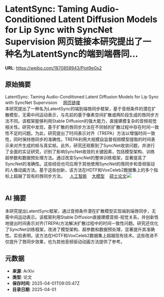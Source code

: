 # LatentSync: Taming Audio-Conditioned Latent Diffusion Models for Lip Sync with SyncNet Supervision 网页链接本研究提出了一种名为LatentSync的端到端唇同...

**URL**: https://weibo.com/1870858943/Pjot9eGs2

## 原始摘要

LatentSync: Taming Audio-Conditioned Latent Diffusion Models for Lip Sync with SyncNet Supervision <a href="https://weibo.cn/sinaurl?u=https%3A%2F%2Fwww.aminer.cn%2Fpub%2F675ba34bae8580e7ff21df01%2Flatentsync-taming-audio-conditioned-latent-diffusion-models-for-lip-sync-with-syncnet" data-hide=""><span class="url-icon"><img style="width: 1rem;height: 1rem" src="https://h5.sinaimg.cn/upload/2015/09/25/3/timeline_card_small_web_default.png" referrerpolicy="no-referrer"></span><span class="surl-text">网页链接</span></a><br>本研究提出了一种名为LatentSync的端到端唇同步框架，基于音频条件的潜在扩散模型，无需中间运动表示，与先前的基于像素空间扩散或两阶段生成的唇同步方法不同。该框架能够利用Stable Diffusion的强大能力，直接建模复杂的音频视觉相关性。研究中发现，基于扩散的唇同步方法在不同帧的扩散过程中存在时间一致性不足的问题。为此，研究提出了时间表示对齐（TREPA）方法以增强时间一致性，同时保持唇同步的准确性。TREPA利用大规模自监督视频模型提取的时间表示来对齐生成的帧与真实帧。此外，研究还观察到了SyncNet收敛问题，并进行了全面的实证研究，识别了影响SyncNet收敛的关键因素，包括模型架构、训练超参数和数据预处理方法。通过改变SyncNet的整体训练框架，显著提高了SyncNet的准确性。这些经验也可应用于其他使用SyncNet的唇同步和音频驱动的人像动画方法。基于这些创新，该方法在HDTF和VoxCeleb2数据集上的多个指标上超越了现有的唇同步方法。<a href="https://m.weibo.cn/p/index?extparam=%E4%BA%BA%E5%B7%A5%E6%99%BA%E8%83%BD&amp;containerid=100808f068f0dad74789bee210163c40a4b50d" data-hide=""><span class="url-icon"><img style="width: 1rem;height: 1rem" src="https://n.sinaimg.cn/photo/5213b46e/20180926/timeline_card_small_super_default.png" referrerpolicy="no-referrer"></span><span class="surl-text">人工智能</span></a><a href="https://m.weibo.cn/p/index?extparam=%E5%A4%A7%E6%A8%A1%E5%9E%8B&amp;containerid=1008082dc9b4e036056e2a00e5499db67ddd30" data-hide=""><span class="url-icon"><img style="width: 1rem;height: 1rem" src="https://n.sinaimg.cn/photo/5213b46e/20180926/timeline_card_small_super_default.png" referrerpolicy="no-referrer"></span><span class="surl-text">大模型</span></a><a href="https://m.weibo.cn/p/index?extparam=%E7%A1%95%E5%A3%AB%E8%AE%BA%E6%96%87&amp;containerid=1008084cacf38f5903dc7b04550404d0bd3608" data-hide=""><span class="url-icon"><img style="width: 1rem;height: 1rem" src="https://n.sinaimg.cn/photo/5213b46e/20180926/timeline_card_small_super_default.png" referrerpolicy="no-referrer"></span><span class="surl-text">硕士论文</span></a><img style="" src="https://tvax2.sinaimg.cn/large/6f830abfly1hzn8lwp5a6j21n90z1b29.jpg" referrerpolicy="no-referrer"><br><br>

## AI 摘要

本研究提出LatentSync框架，通过音频条件潜在扩散模型实现端到端唇同步，无需中间运动表示。该框架利用Stable Diffusion直接建模音频-视觉关系，并创新性地提出时间表示对齐(TREPA)方法解决扩散过程中的时间一致性问题。研究还优化了SyncNet训练框架，改进了模型架构、超参数和数据预处理，显著提升其准确性。实验表明，该方法在HDTF和VoxCeleb2数据集上超越现有技术。这些改进不仅提升了唇同步效果，也为其他音频驱动动画方法提供了参考。

## 元数据

- **来源**: ArXiv
- **类型**: 论文
- **保存时间**: 2025-04-01T09:05:47Z
- **目录日期**: 2025-04-01
